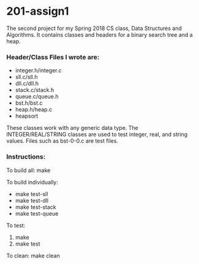 # 201-assign1
The second project for my Spring 2018 CS class, Data Structures and Algorithms. It contains classes and headers for a binary search tree and a heap.

### Header/Class Files I wrote are:
  - integer.h/integer.c
  - sll.c/sll.h
  - dll.c/dll.h
  - stack.c/stack.h
  - queue.c/queue.h
  - bst.h/bst.c
  - heap.h/heap.c
  - heapsort
  
These classes work with any generic data type. The INTEGER/REAL/STRING classes are used to test integer, real, and string values.
Files such as bst-0-0.c are test files.

### Instructions:

To build all: make

To build individually: 
  - make test-sll
  - make test-dll
  - make test-stack
  - make test-queue
  
To test:
  1. make
  2. make test
  
To clean: make clean
